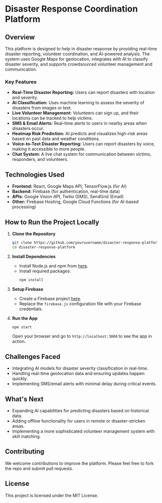 # Disaster Response Coordination Platform

## Overview
This platform is designed to help in disaster response by providing real-time disaster reporting, volunteer coordination, and AI-powered analysis. The system uses Google Maps for geolocation, integrates with AI to classify disaster severity, and supports crowdsourced volunteer management and communication.

### Key Features
- **Real-Time Disaster Reporting:** Users can report disasters with location and severity.
- **AI Classification:** Uses machine learning to assess the severity of disasters from images or text.
- **Live Volunteer Management:** Volunteers can sign up, and their locations can be tracked to help victims.
- **SMS & Email Alerts:** Real-time alerts to users in nearby areas when disasters occur.
- **Heatmap Risk Prediction:** AI predicts and visualizes high-risk areas based on past data and weather conditions.
- **Voice-to-Text Disaster Reporting:** Users can report disasters by voice, making it accessible to more people.
- **Chat System:** A live chat system for communication between victims, responders, and volunteers.

## Technologies Used
- **Frontend:** React, Google Maps API, TensorFlow.js (for AI)
- **Backend:** Firebase (for authentication, real-time data)
- **APIs:** Google Vision API, Twilio (SMS), SendGrid (Email)
- **Other:** Firebase Hosting, Google Cloud Functions (for AI-based processing)

## How to Run the Project Locally

1. **Clone the Repository**
    ```bash
    git clone https://github.com/yourusername/disaster-response-platform.git
    cd disaster-response-platform
    ```

2. **Install Dependencies**
    - Install Node.js and npm from [here](https://nodejs.org/).
    - Install required packages:
      ```bash
      npm install
      ```

3. **Setup Firebase**
    - Create a Firebase project [here](https://console.firebase.google.com/).
    - Replace the `firebase.js` configuration file with your Firebase credentials.

4. **Run the App**
    ```bash
    npm start
    ```

    Open your browser and go to `http://localhost:3000` to see the app in action.

## Challenges Faced
- Integrating AI models for disaster severity classification in real-time.
- Handling real-time geolocation data and ensuring updates happen quickly.
- Implementing SMS/email alerts with minimal delay during critical events.

## What's Next
- Expanding AI capabilities for predicting disasters based on historical data.
- Adding offline functionality for users in remote or disaster-stricken areas.
- Implementing a more sophisticated volunteer management system with skill matching.

## Contributing
We welcome contributions to improve the platform. Please feel free to fork the repo and submit pull requests.

## License
This project is licensed under the MIT License.

